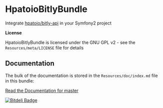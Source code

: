 HpatoioBitlyBundle
=================

Integrate [hpatoio/bitly-api](https://github.com/hpatoio/bitly-api) in your Symfony2 project

**License**

HpatoioBitlyBundle is licensed under the GNU GPL v2 - see the `Resources/meta/LICENSE` file for details

Documentation
-------------

The bulk of the documentation is stored in the `Resources/doc/index.md` file in this bundle:

[Read the Documentation for master](https://github.com/hpatoio/BitlyBundle/blob/master/Resources/doc/index.md)


[![Bitdeli Badge](https://d2weczhvl823v0.cloudfront.net/hpatoio/bitlybundle/trend.png)](https://bitdeli.com/free "Bitdeli Badge")

